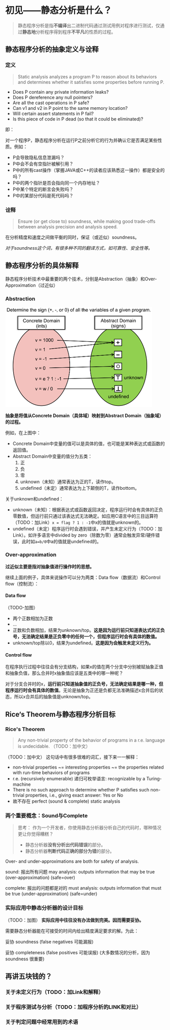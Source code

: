 # 初见——静态分析是什么？

> 静态程序分析是指**不编译**出二进制代码通过测试用例对程序进行测试，仅通过**静态地**分析程序得到程序**不平凡**的性质的过程。

## 静态程序分析的抽象定义与诠释

### 定义

> Static analysis analyzes a program P to reason about its behaviors and determines whether it satisfies some properties before running P.

-   Does P contain any private information leaks?
-   Does P dereference any null pointers?
-   Are all the cast operations in P safe?
-   Can v1 and v2 in P point to the same memory location?
-   Will certain assert statements in P fail?
-   Is this piece of code in P dead (so that it could be eliminated)?

即：

对一个程序P，静态程序分析在运行P之前分析它的行为并确认它是否满足某些性质。例如：

-   P会导致隐私信息泄漏吗？
-   P中会不会有空指针被解引用？
-   P中的所有cast操作（掌握JAVA或C++的读者应该熟悉这一操作）都是安全的吗？
-   P中的两个指针是否会指向同一个内存地址？
-   P中某个特定的断言会失败吗？
-   P中的某部分代码是死代码吗？

### 诠释

> Ensure \(or get close to\) soundness, while making good trade-offs between analysis precision and analysis speed.

在分析精度和速度之间做平衡的同时，保证（或近似）soundness。

*对于soundness这个词，有很多种不同的翻译方式，如可靠性、安全性等。*

## 静态程序分析的具体解释

静态程序分析技术中最重要的两个技术，分别是Abstraction（抽象）和Over-Approximation（过近似）

### Abstraction

<img src="../.gitbook/assets/DtoA.png" style="zoom: 50%;" />



**抽象是将值从Concrete Domain（具体域）映射到Abstract Domain（抽象域）的过程。**

例如，在上图中：

-   Concrete Domain中变量的值可以是具体的值，也可能是某种表达式或函数的返回值。
-   Abstract Domain中变量的值分为五类：
    1.  正
    2.  负
    3.  零
    4.  unknown（未知）通常表达为正的T，读作top。
    5.  undefined（未定）通常表达为上下颠倒的T，读作bottom。

关于unknown和undefined：

-   unknown（未知）：根据表达式或函数返回决定，程序运行时会有具体的正负零数值，但运行前只通过该表达式无法确定。如应用C语言中的三目运算符（TODO：加Link）`x = flag ? 1 : -1`中x的值就是unknown的。
-   undefined（未定）程序运行时会遇到错误，并产生未定义行为（TODO：加Link）。如许多语言中divided by zero（除数为零）通常会触发异常/硬件错误，此时如`a=b/0`中a的值就是undefined的。

### Over-approximation

**过近似主要是指对抽象值进行操作时的思想。**

继续上面的例子，具体来说操作可以分为两类：Data flow（数据流）和Control flow（控制流）：

#### Data flow

（TODO-加图）

* 两个正数相加为正数
* ...
* 正数和负数相加，结果为unknown/top。**这是因为运行前只知道表达式的正负号，无法确定结果是正负零中的任何一个，但程序运行时会有具体的数值。**
* unknown/top除以0，结果为undefined。**这是因为会触发未定义行为。**

#### Control flow

在程序执行过程中往往会有分支结构，如果x的值在两个分支中分别被赋抽象正值和抽象负值，那么合并时x抽象值应该是五类中的哪一种呢？

对于分支合并时的x，**运行前只知道抽象值的正负号，无法确定结果是哪一种，但程序运行时会有具体的数值**。无论是抽象为正还是负都无法准确描述x合并后的状态，所以x合并后的抽象值是unknown/top。

## Rice‘s Theorem与静态程序分析目标

### Rice's Theorem

> Any non-trivial property of the behavior of programs in a r.e. language is undecidable. （TODO：加中文）

（TODO：加中文） 这句话中有很多很难的词汇，接下来一一解释：

* non-trivial properties ~= interesting properties ~= the properties related with run-time behaviors of programs
* r.e. \(recursively enumerable\) 递归可枚举语⾔: recognizable by a Turing-machine
* There is no such approach to determine whether P satisfies such non-trivial properties, i.e., giving exact answer: Yes or No
* 故不存在 perfect \(sound & complete\) static analysis

### 两个重要概念：Sound与Complete

> 思考： 作为一个开发者，你使用静态分析器分析自己的代码时，哪种情况更让你觉得糟糕？
>
> * 静态分析器**没有分析出代码错误**的部分。
> * 静态分析器**判断代码正确的部分为错**的部分。

Over- and under-approximations are both for safety of analysis.

sound: 报出所有问题 may analysis: outputs information that may be true \(over-approximation\) \(safe=over\)

complete: 报出的问题都是对的 must analysis: outputs information that must be true \(under-approximation\) \(safe=under\)

### 实际应用中静态分析器的设计目标

（TODO：加图） **实际应用中往往没有办法做到完美。因而需要妥协。**

需要静态分析器能在可接受的时间内给出精度满足要求的解。为此：

妥协 soundness \(false negatives 可能漏报\)

妥协 completeness \(false positives 可能误报\) \(⼤多数情况的分析，因为 soundness 很重要\)

## 再讲五块钱的？

### 关于未定义行为（TODO：加Link和解释）

### 关于程序测试与分析（TODO：加程序分析的LINK和对比）

### 关于判定问题中经常用到的术语

